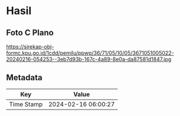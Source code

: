 # Hasil

## Foto C Plano

https://sirekap-obj-formc.kpu.go.id/1cdd/pemilu/ppwp/36/71/05/10/05/3671051005022-20240216-054253--3eb7d93b-167c-4a89-8e0a-da87581d1847.jpg


## Metadata

| Key        | Value               |
| ---------- | ------------------- |
| Time Stamp | 2024-02-16 06:00:27 |



